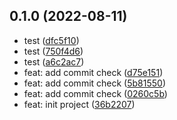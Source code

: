 ## 0.1.0 (2022-08-11)

* test ([dfc5f10](https://github.com/Memovo/q-k.react/commit/dfc5f10))
* test ([750f4d6](https://github.com/Memovo/q-k.react/commit/750f4d6))
* test ([a6c2ac7](https://github.com/Memovo/q-k.react/commit/a6c2ac7))
* feat: add commit check ([d75e151](https://github.com/Memovo/q-k.react/commit/d75e151))
* feat: add commit check ([5b81550](https://github.com/Memovo/q-k.react/commit/5b81550))
* feat: add commit check ([0260c5b](https://github.com/Memovo/q-k.react/commit/0260c5b))
* feat: init project ([36b2207](https://github.com/Memovo/q-k.react/commit/36b2207))

